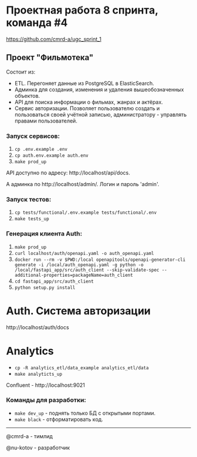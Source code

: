 # Проектная работа 8 спринта, команда #4

https://github.com/cmrd-a/ugc_sprint_1

## Проект "Фильмотека"
Состоит из:
 - ETL. Перегоняет данные из PostgreSQL в ElasticSearch.
 - Админка для создания, изменения и удаления вышеобозначенных объектов.
 - API для поиска информации о фильмах, жанрах и актёрах.
 - Сервис авторизации. Позволяет пользователю создать и пользоваться своей учётной записью, администратору - управлять правами пользователей.

### Запуск сервисов:
 1. `cp .env.example .env`
 2. `cp auth.env.example auth.env`
 3. `make prod_up`

API доступно по адресу: http://localhost/api/docs.

А админка по http://localhost/admin/. Логин и пароль 'admin'.

### Запуск тестов:
 1. `cp tests/functional/.env.example tests/functional/.env`
 2. `make tests_up`

### Генерация клиента Auth:
 1. `make prod_up`
 2. `curl localhost/auth/openapi.yaml -o auth_openapi.yaml`
 3. `docker run --rm -v $PWD:/local openapitools/openapi-generator-cli generate -i /local/auth_openapi.yaml -g python -o /local/fastapi_app/src/auth_client --skip-validate-spec --additional-properties=packageName=auth_client`
 4. `cd fastapi_app/src/auth_client`
 5. `python setup.py install`

# Auth. Система авторизации

http://localhost/auth/docs

# Analytics
 - `cp -R analytics_etl/data_example analytics_etl/data`
 - `make analyticts_up`

Confluent - http://localhost:9021

### Команды для разработки:
 - `make dev_up` - поднять только БД с открытыми портами.
 - `make black` - отформатировать код.

---
@cmrd-a - тимлид

@nu-kotov - разработчик